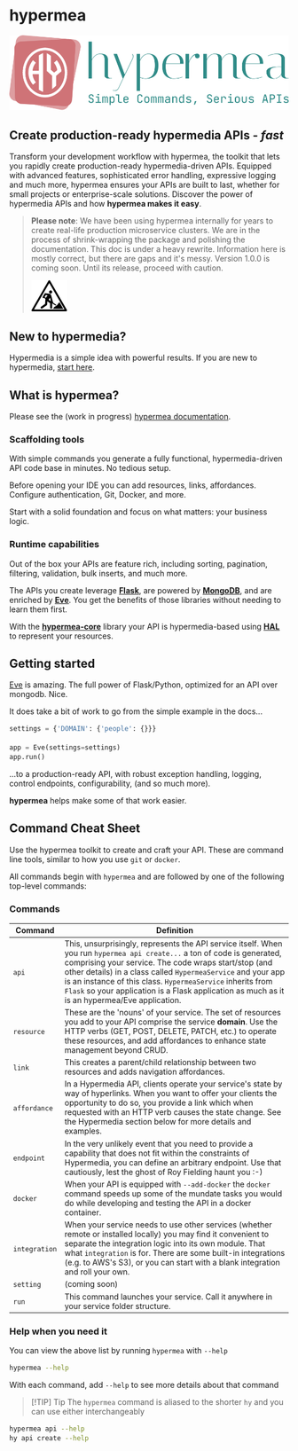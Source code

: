 # hypermea
![](./img/hypermea-letterhead.svg)

## Create production-ready hypermedia APIs - *fast*

Transform your development workflow with hypermea, the toolkit that lets you rapidly create production-ready hypermedia-driven APIs. Equipped with advanced features, sophisticated error handling, expressive logging and much more, hypermea ensures your APIs are built to last, whether for small projects or enterprise-scale solutions. Discover the power of hypermedia APIs and how **hypermea makes it easy**.

> **Please note**:  We have been using hypermea internally for years to create real-life production microservice clusters. We are in the process of shrink-wrapping the package and polishing the documentation.
> This doc is under a heavy rewrite.  Information here is mostly correct, but there are gaps and it's messy.
> Version 1.0.0 is coming soon. Until its release, proceed with caution.
>
> ![](./docs/img/work-in-progress.png)


## New to hypermedia?
Hypermedia is a simple idea with powerful results.  If you are new to hypermedia, [start here](https://pointw-dev.github.io/hypermedia-docs/).

## What is hypermea?
Please see the (work in progress) [hypermea documentation](https://pointw-dev.github.io/hypermea/).

### Scaffolding tools

With simple commands you generate a fully functional, hypermedia-driven API code base in minutes. No tedious setup.

Before opening your IDE you can add resources, links, affordances. Configure authentication, Git, Docker, and more.

Start with a solid foundation and focus on what matters: your business logic.

### Runtime capabilities
Out of the box your APIs are feature rich, including sorting, pagination, filtering, validation, bulk inserts, and much more.

The APIs you create leverage <b><u><a href="https://flask.palletsprojects.com/en/stable/">Flask</a></u></b>, are powered by <b><u><a href="https://www.mongodb.com/">MongoDB</a></u></b>, and are enriched by <b><u><a href="https://docs.python-eve.org/en/stable/index.html">Eve</a></u></b>.  You get the benefits of those libraries without needing to learn them first.

With the <b><u><a href="https://pypi.org/project/hypermea-core/">hypermea-core</a></u></b> library your API is hypermedia-based using <b><u><a href="https://dev.to/nevnet99/wtf-is-hal-hypertext-application-language-2fo6">HAL</a></u></b> to represent your resources.


## Getting started

[Eve](https://docs.python-eve.org/en/stable/) is amazing.  The full power of Flask/Python, optimized for an API over mongodb.  Nice.

It does take a bit of work to go from the simple example in the docs...

```python
settings = {'DOMAIN': {'people': {}}}

app = Eve(settings=settings)
app.run()
```

...to a production-ready API, with robust exception handling, logging, control endpoints, configurability, (and so much more).

**hypermea** helps make some of that work easier.



## Command Cheat Sheet

Use the hypermea toolkit to create and craft your API.  These are command line tools, similar to how you use `git` or `docker`.

All commands begin with `hypermea` and are followed by one of the following top-level commands:

### Commands


| Command     | Definition                                                                                                                                                                                                                                                                                                                                                                                                           |
|-------------|----------------------------------------------------------------------------------------------------------------------------------------------------------------------------------------------------------------------------------------------------------------------------------------------------------------------------------------------------------------------------------------------------------------------|
| `api`         | This, unsurprisingly, represents the API service itself.  When you run `hypermea api create...` a ton of code is generated, comprising your service.  The code wraps start/stop (and other details) in a class called `HypermeaService` and your app is an instance of this class.  `HypermeaService` inherits from `Flask` so your application is a Flask application as much as it is an hypermea/Eve application. |
| `resource`    | These are the 'nouns' of your service.  The set of resources you add to your API comprise the service **domain**.  Use the HTTP verbs (GET, POST, DELETE, PATCH, etc.) to operate these resources, and add affordances to enhance state management beyond CRUD.                                                                                                                                                      |
| `link`        | This creates a parent/child relationship between two resources and adds navigation affordances.                                                                                                                                                                                                                                                                                                                      |
| `affordance`  | In a Hypermedia API, clients operate your service's state by way of hyperlinks.  When you want to offer your clients the opportunity to do so, you provide a link which when requested with an HTTP verb causes the state change.  See the Hypermedia section below for more details and examples.                                                                                                                   |
| `endpoint`    | In the very unlikely event that you need to provide a capability that does not fit within the constraints of Hypermedia, you can define an arbitrary endpoint.  Use that cautiously, lest the ghost of Roy Fielding haunt you :-)                                                                                                                                                                                    |
| `docker` | When your API is equipped with `--add-docker` the `docker` command speeds up some of the mundate tasks you would do while developing and testing the API in a docker container.                                                                                                                                                                                                                                      |
| `integration` | When your service needs to use other services (whether remote or installed locally) you may find it convenient to separate the integration logic into its own module.  That what `integration` is for.  There are some built-in integrations (e.g. to AWS's S3), or you can start with a blank integration and roll your own.                                                                                        |
| `setting`     | (coming soon)                                                                                                                                                                                                                                                                                                                                                                                                        |
| `run`         | This command launches your service.  Call it anywhere in your service folder structure.                                                                                                                                                                                                                                                                                                                              |
### Help when you need it

You can view the above list by running `hypermea` with `--help`

```bash
hypermea --help
```

With each command, add `--help` to see more details about that command

> [!TIP] Tip
> The `hypermea` command is aliased to the shorter `hy` and you can use either interchangeably

```bash
hypermea api --help
hy api create --help
```
